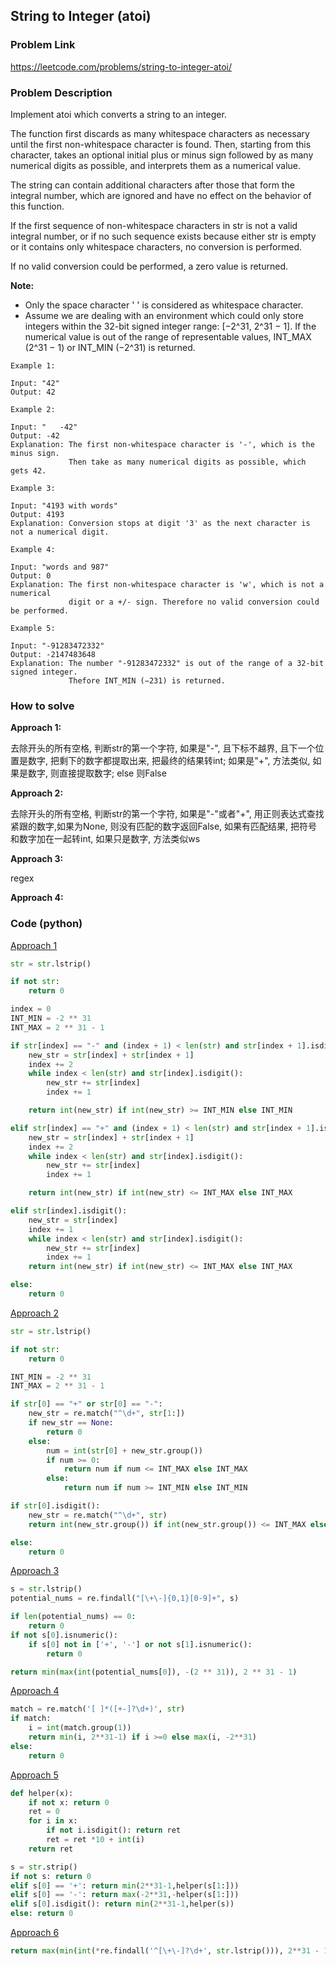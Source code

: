 ## String to Integer (atoi)

### Problem Link

https://leetcode.com/problems/string-to-integer-atoi/

### Problem Description 

Implement atoi which converts a string to an integer.

The function first discards as many whitespace characters as necessary until the first non-whitespace character is found. Then, starting from this character, takes an optional initial plus or minus sign followed by as many numerical digits as possible, and interprets them as a numerical value.

The string can contain additional characters after those that form the integral number, which are ignored and have no effect on the behavior of this function.

If the first sequence of non-whitespace characters in str is not a valid integral number, or if no such sequence exists because either str is empty or it contains only whitespace characters, no conversion is performed.

If no valid conversion could be performed, a zero value is returned.

**Note:**
* Only the space character ' ' is considered as whitespace character.
* Assume we are dealing with an environment which could only store integers within the 32-bit signed integer range: [−2^31,  2^31 − 1]. If the numerical value is out of the range of representable values, INT_MAX (2^31 − 1) or INT_MIN (−2^31) is returned.

```
Example 1:

Input: "42"
Output: 42

```

```
Example 2:

Input: "   -42"
Output: -42
Explanation: The first non-whitespace character is '-', which is the minus sign.
             Then take as many numerical digits as possible, which gets 42.

```

```
Example 3:

Input: "4193 with words"
Output: 4193
Explanation: Conversion stops at digit '3' as the next character is not a numerical digit.

```

```
Example 4:

Input: "words and 987"
Output: 0
Explanation: The first non-whitespace character is 'w', which is not a numerical 
             digit or a +/- sign. Therefore no valid conversion could be performed.

```

```
Example 5:

Input: "-91283472332"
Output: -2147483648
Explanation: The number "-91283472332" is out of the range of a 32-bit signed integer.
             Thefore INT_MIN (−231) is returned.

```

### How to solve 

**Approach 1:** 

去除开头的所有空格, 判断str的第一个字符, 如果是"-", 且下标不越界, 且下一个位置是数字, 把剩下的数字都提取出来, 把最终的结果转int; 如果是"+", 方法类似, 如果是数字, 则直接提取数字; else 则False

**Approach 2:** 

去除开头的所有空格, 判断str的第一个字符, 如果是"-"或者"+", 用正则表达式查找紧跟的数字,如果为None, 则没有匹配的数字返回False, 如果有匹配结果, 把符号和数字加在一起转int, 如果只是数字, 方法类似ws

**Approach 3:** 

regex

**Approach 4:** 



### Code (python)

[Approach 1](https://github.com/yanray/leetcode/blob/master/medium/0008String_to_Integer_(atoi)/0008String_to_Integer_(atoi)1.py)

```python
str = str.lstrip()

if not str:
    return 0

index = 0
INT_MIN = -2 ** 31
INT_MAX = 2 ** 31 - 1

if str[index] == "-" and (index + 1) < len(str) and str[index + 1].isdigit():
    new_str = str[index] + str[index + 1]
    index += 2
    while index < len(str) and str[index].isdigit():
        new_str += str[index]
        index += 1

    return int(new_str) if int(new_str) >= INT_MIN else INT_MIN 

elif str[index] == "+" and (index + 1) < len(str) and str[index + 1].isdigit():
    new_str = str[index] + str[index + 1]
    index += 2
    while index < len(str) and str[index].isdigit():
        new_str += str[index]
        index += 1

    return int(new_str) if int(new_str) <= INT_MAX else INT_MAX

elif str[index].isdigit():
    new_str = str[index]
    index += 1
    while index < len(str) and str[index].isdigit():
        new_str += str[index]   
        index += 1
    return int(new_str) if int(new_str) <= INT_MAX else INT_MAX

else:
    return 0
```



[Approach 2](https://github.com/yanray/leetcode/blob/master/medium/0008String_to_Integer_(atoi)/0008String_to_Integer_(atoi)2.py)

```python
str = str.lstrip()

if not str:
    return 0

INT_MIN = -2 ** 31
INT_MAX = 2 ** 31 - 1

if str[0] == "+" or str[0] == "-":
    new_str = re.match("^\d+", str[1:])
    if new_str == None:
        return 0
    else:
        num = int(str[0] + new_str.group())
        if num >= 0:
            return num if num <= INT_MAX else INT_MAX
        else:
            return num if num >= INT_MIN else INT_MIN

if str[0].isdigit():
    new_str = re.match("^\d+", str)
    return int(new_str.group()) if int(new_str.group()) <= INT_MAX else INT_MAX

else:
    return 0
```





[Approach 3](https://github.com/yanray/leetcode/blob/master/medium/0008String_to_Integer_(atoi)/0008String_to_Integer_(atoi)3.py)

```python
s = str.lstrip()        
potential_nums = re.findall("[\+\-]{0,1}[0-9]+", s)

if len(potential_nums) == 0:
    return 0
if not s[0].isnumeric():
    if s[0] not in ['+', '-'] or not s[1].isnumeric():
        return 0

return min(max(int(potential_nums[0]), -(2 ** 31)), 2 ** 31 - 1)
```

[Approach 4](https://github.com/yanray/leetcode/blob/master/medium/0008String_to_Integer_(atoi)/0008String_to_Integer_(atoi)4.py)

```python
match = re.match('[ ]*([+-]?\d+)', str)
if match:
    i = int(match.group(1))            
    return min(i, 2**31-1) if i >=0 else max(i, -2**31) 
else:
    return 0
```

[Approach 5](https://github.com/yanray/leetcode/blob/master/medium/0008String_to_Integer_(atoi)/0008String_to_Integer_(atoi)5.py)

```python
def helper(x):
    if not x: return 0
    ret = 0
    for i in x:
        if not i.isdigit(): return ret
        ret = ret *10 + int(i)
    return ret

s = str.strip()
if not s: return 0
elif s[0] == '+': return min(2**31-1,helper(s[1:]))
elif s[0] == '-': return max(-2**31,-helper(s[1:]))
elif s[0].isdigit(): return min(2**31-1,helper(s))
else: return 0
```

[Approach 6](https://github.com/yanray/leetcode/blob/master/medium/0008String_to_Integer_(atoi)/0008String_to_Integer_(atoi)6.py)

```python
return max(min(int(*re.findall('^[\+\-]?\d+', str.lstrip())), 2**31 - 1), -2**31)
```